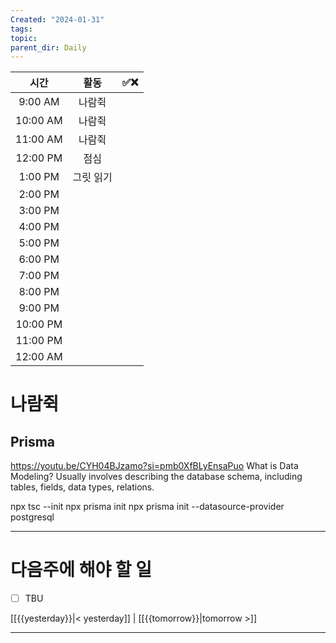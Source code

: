 ```yaml
---
Created: "2024-01-31"
tags: 
topic: 
parent_dir: Daily
---
```

| 시간 | 활동 | ✅❌ |
| :--: | :--: | ---- |
| 9:00 AM | 나람쥑 |  |
| 10:00 AM | 나람쥑 |  |
| 11:00 AM | 나람쥑 |  |
| 12:00 PM | 점심 |  |
| 1:00 PM | 그릿 읽기 |  |
| 2:00 PM |  |  |
| 3:00 PM |  |  |
| 4:00 PM |  |  |
| 5:00 PM |  |  |
| 6:00 PM |  |  |
| 7:00 PM |  |  |
| 8:00 PM |  |  |
| 9:00 PM |  |  |
| 10:00 PM |  |  |
| 11:00 PM |  |  |
| 12:00 AM |  |  |

# 나람쥑
## Prisma
https://youtu.be/CYH04BJzamo?si=pmb0XfBLyEnsaPuo
What is Data Modeling?
Usually involves describing the database schema, including tables, fields, data types, relations.

npx tsc --init
npx prisma init
npx prisma init --datasource-provider postgresql

----
# 다음주에 해야 할 일
- [ ] TBU 
  
[[{{yesterday}}|< yesterday]] | [[{{tomorrow}}|tomorrow >]]  
  
---  
